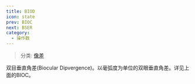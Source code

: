 ```yaml
---
title: BIOD
icon: state
prev: BIOC
next: BSER
category:
  - 操作数
---
```


> 分类: [像差](/hb/operands/131/885/  "Zemax 操作数 像差")

双目垂直角差(Biocular Dipvergence)。以毫弧度为单位的双眼垂直角差。详见上面的BIOC。